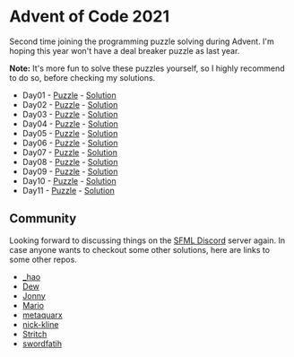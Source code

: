 # Advent of Code 2021

Second time joining the programming puzzle solving during Advent.
I'm hoping this year won't have a deal breaker puzzle as last year.

**Note:** It's more fun to solve these puzzles yourself, so I highly recommend to do so, before checking my solutions.

- Day01 - [Puzzle](https://adventofcode.com/2021/day/1) - [Solution](Day01/)
- Day02 - [Puzzle](https://adventofcode.com/2021/day/2) - [Solution](Day02/)
- Day03 - [Puzzle](https://adventofcode.com/2021/day/3) - [Solution](Day03/)
- Day04 - [Puzzle](https://adventofcode.com/2021/day/4) - [Solution](Day04/)
- Day05 - [Puzzle](https://adventofcode.com/2021/day/5) - [Solution](Day05/)
- Day06 - [Puzzle](https://adventofcode.com/2021/day/6) - [Solution](Day06/)
- Day07 - [Puzzle](https://adventofcode.com/2021/day/7) - [Solution](Day07/)
- Day08 - [Puzzle](https://adventofcode.com/2021/day/8) - [Solution](Day08/)
- Day09 - [Puzzle](https://adventofcode.com/2021/day/9) - [Solution](Day09/)
- Day10 - [Puzzle](https://adventofcode.com/2021/day/10) - [Solution](Day10/)
- Day11 - [Puzzle](https://adventofcode.com/2021/day/11) - [Solution](Day11/)

## Community

Looking forward to discussing things on the [SFML Discord](https://discord.gg/nr4X7Fh) server again.
In case anyone wants to checkout some other solutions, here are links to some other repos.

- [_hao](https://github.com/underscoreHao/advent-of-code)
- [Dew](https://github.com/crumblingstatue/advent-of-code)
- [Jonny](https://github.com/JonnyPtn/AOC)
- [Mario](https://github.com/MarioLiebisch/Advent-of-Code-2021)
- [metaquarx](https://gitlab.com/metaquarx/aoc)
- [nick-kline](https://github.com/nick-kline/AOC2021)
- [Stritch](https://github.com/MetGang/Advent-of-Code)
- [swordfatih](https://github.com/swordfatih/advent-of-code-2021)